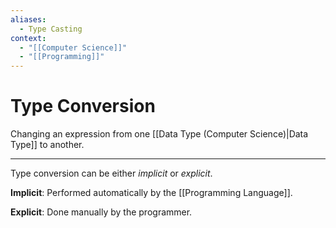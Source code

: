 ```yaml
---
aliases:
  - Type Casting
context:
  - "[[Computer Science]]"
  - "[[Programming]]"
---
```


# Type Conversion

Changing an expression from one [[Data Type (Computer Science)|Data Type]] to another.

---

Type conversion can be either _implicit_ or _explicit_.

**Implicit**: Performed automatically by the [[Programming Language]].

**Explicit**: Done manually by the programmer.
